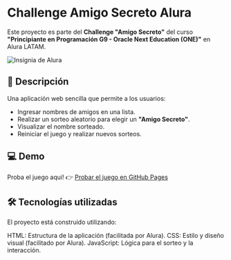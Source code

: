 # Challenge Amigo Secreto Alura
Este proyecto es parte del **Challenge "Amigo Secreto"** del curso  
**"Principiante en Programación G9 - Oracle Next Education (ONE)"** en Alura LATAM.

![Insignia de Alura](https://cdn1.gnarususercontent.com.br/6/409216/ff043987-239b-4661-bdb1-7f4ca6092c48.png)


## 📌 Descripción

Una aplicación web sencilla que permite a los usuarios:

- Ingresar nombres de amigos en una lista.
- Realizar un sorteo aleatorio para elegir un **"Amigo Secreto"**.
- Visualizar el nombre sorteado.
- Reiniciar el juego y realizar nuevos sorteos.

## 💻 Demo

 Proba el juego aqui! 👉 [Probar el juego en GitHub Pages](https://guadalupeporra.github.io/Amigo-secreto-Alura/)

## 🛠️ Tecnologías utilizadas
El proyecto está construido utilizando:

HTML: Estructura de la aplicación (facilitada por Alura).
CSS: Estilo y diseño visual (facilitado por Alura).
JavaScript: Lógica para el sorteo y la interacción.

